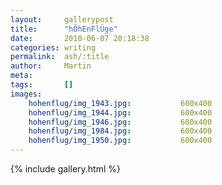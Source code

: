 ```yaml
---
layout:     gallerypost
title:      "hÖhEnFlÜge"
date:       2010-06-07 20:18:38
categories: writing
permalink:  ash/:title
author:     Martin
meta:
tags:       []
images:
    hohenflug/img_1943.jpg:           600x400
    hohenflug/img_1944.jpg:           600x400
    hohenflug/img_1946.jpg:           600x400
    hohenflug/img_1984.jpg:           600x400
    hohenflug/img_1950.jpg:           600x400
---
```


{% include gallery.html %}

